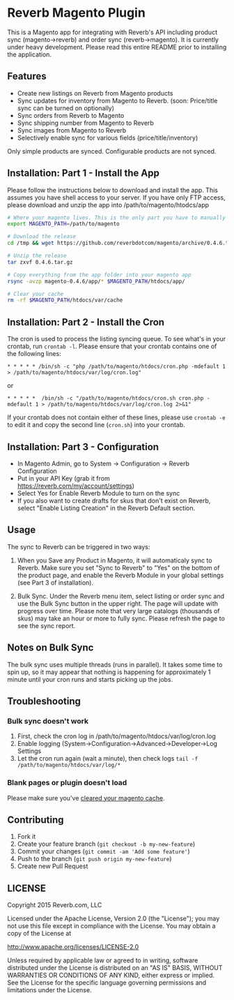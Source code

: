 # Reverb Magento Plugin

This is a Magento app for integrating with Reverb's API including product sync (magento->reverb) and order sync (reverb->magento). It is currently under heavy development. Please read this entire README prior to installing the application.

## Features

* Create new listings on Reverb from Magento products
* Sync updates for inventory from Magento to Reverb. (soon: Price/title sync can be turned on optionally)
* Sync orders from Reverb to Magento
* Sync shipping number from Magento to Reverb
* Sync images from Magento to Reverb
* Selectively enable sync for various fields (price/title/inventory)

Only simple products are synced. Configurable products are not synced.

## Installation: Part 1 - Install the App

Please follow the instructions below to download and install the app. This assumes you have shell access to your server. If you have only FTP access, please download and unzip the app into /path/to/magento/htodcs/app

```bash
# Where your magento lives. This is the only part you have to manually modify.
export MAGENTO_PATH=/path/to/magento

# Download the release
cd /tmp && wget https://github.com/reverbdotcom/magento/archive/0.4.6.tar.gz

# Unzip the release
tar zxvf 0.4.6.tar.gz

# Copy everything from the app folder into your magento app
rsync -avzp magento-0.4.6/app/* $MAGENTO_PATH/htdocs/app/

# Clear your cache
rm -rf $MAGENTO_PATH/htdocs/var/cache
```

## Installation: Part 2 - Install the Cron

The cron is used to process the listing syncing queue. To see what's in your crontab, run `crontab -l`. Please ensure that your crontab contains one of the following lines:

    * * * * * /bin/sh -c "php /path/to/magento/htdocs/cron.php -mdefault 1 > /path/to/magento/htdocs/var/log/cron.log"

or

    * * * * *  /bin/sh -c "/path/to/magento/htdocs/cron.sh cron.php -mdefault 1 > /path/to/magento/htdocs/var/log/cron.log 2>&1"

If your crontab does not contain either of these lines, please use `crontab -e` to edit it and copy the second line (`cron.sh`) into your crontab.


## Installation: Part 3 - Configuration

* In Magento Admin, go to System -> Configuration -> Reverb Configuration
* Put in your API Key (grab it from https://reverb.com/my/account/settings)
* Select Yes for Enable Reverb Module to turn on the sync
* If you also want to create drafts for skus that don't exist on Reverb, select "Enable Listing Creation" in the Reverb Default section.

## Usage

The sync to Reverb can be triggered in two ways:

1. When you Save any Product in Magento, it will automaticaly sync to Reverb. Make sure you set "Sync to Reverb" to "Yes" on the bottom of the product page, and enable the Reverb Module in your global settings (see Part 3 of installation).

2. Bulk Sync. Under the Reverb menu item, select listing or order sync and use the Bulk Sync button in the upper right. The page will update with progress over time. Please note that very large catalogs (thousands of skus) may take an hour or more to fully sync. Please refresh the page to see the sync report.

## Notes on Bulk Sync

The bulk sync uses multiple threads (runs in parallel). It takes some time to spin up, so it may appear that nothing is happening for approximately 1 minute until your cron runs and starts picking up the jobs.

## Troubleshooting

### Bulk sync doesn't work

1. First, check the cron log in /path/to/magento/htdocs/var/log/cron.log
2. Enable logging (System->Configuration->Advanced->Developer->Log Settings
3. Let the cron run again (wait a minute), then check logs `tail -f /path/to/magento/htdocs/var/log/*`

### Blank pages or plugin doesn't load

Please make sure you've [cleared your magento cache](https://www.properhost.com/support/kb/23/How-To-Clear-The-Magento-Cache).

## Contributing

1. Fork it
2. Create your feature branch (`git checkout -b my-new-feature`)
3. Commit your changes (`git commit -am 'Add some feature'`)
4. Push to the branch (`git push origin my-new-feature`)
5. Create new Pull Request

## LICENSE

Copyright 2015 Reverb.com, LLC

Licensed under the Apache License, Version 2.0 (the "License");
you may not use this file except in compliance with the License.
You may obtain a copy of the License at

   http://www.apache.org/licenses/LICENSE-2.0

Unless required by applicable law or agreed to in writing, software
distributed under the License is distributed on an "AS IS" BASIS,
WITHOUT WARRANTIES OR CONDITIONS OF ANY KIND, either express or implied.
See the License for the specific language governing permissions and
limitations under the License.
